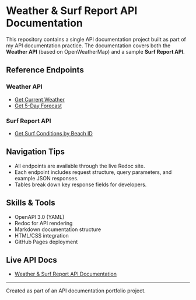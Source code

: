 # Weather & Surf Report API Documentation

This repository contains a single API documentation project built as part of my API documentation practice. The documentation covers both the **Weather API** (based on OpenWeatherMap) and a sample **Surf Report API**.

## Reference Endpoints

### Weather API

- [Get Current Weather](reference/endpoints.md#get-current-weather-by-zip-code)  
- [Get 5-Day Forecast](reference/forecast.md#get-5-day-forecast-by-zip-code)

### Surf Report API

- [Get Surf Conditions by Beach ID](reference/surf-report.md#get-surf-conditions-by-beach-id)

## Navigation Tips

- All endpoints are available through the live Redoc site.  
- Each endpoint includes request structure, query parameters, and example JSON responses.  
- Tables break down key response fields for developers.

## Skills & Tools

- OpenAPI 3.0 (YAML)  
- Redoc for API rendering  
- Markdown documentation structure  
- HTML/CSS integration  
- GitHub Pages deployment  

## Live API Docs

- [Weather & Surf Report API Documentation](https://bunchhaus.github.io/weather-api-docs/index.html)

---

Created as part of an API documentation portfolio project.
